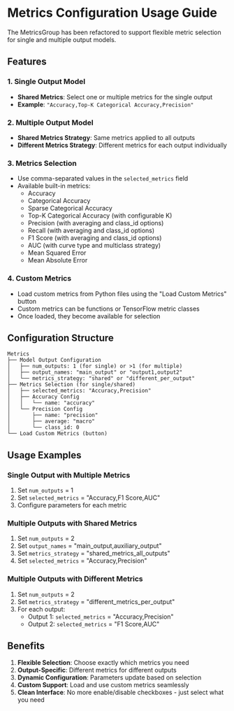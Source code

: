 # Metrics Configuration Usage Guide

The MetricsGroup has been refactored to support flexible metric selection for single and multiple output models.

## Features

### 1. Single Output Model
- **Shared Metrics**: Select one or multiple metrics for the single output
- **Example**: `"Accuracy,Top-K Categorical Accuracy,Precision"`

### 2. Multiple Output Model
- **Shared Metrics Strategy**: Same metrics applied to all outputs
- **Different Metrics Strategy**: Different metrics for each output individually

### 3. Metrics Selection
- Use comma-separated values in the `selected_metrics` field
- Available built-in metrics:
  - Accuracy
  - Categorical Accuracy
  - Sparse Categorical Accuracy
  - Top-K Categorical Accuracy (with configurable K)
  - Precision (with averaging and class_id options)
  - Recall (with averaging and class_id options)
  - F1 Score (with averaging and class_id options)
  - AUC (with curve type and multiclass strategy)
  - Mean Squared Error
  - Mean Absolute Error

### 4. Custom Metrics
- Load custom metrics from Python files using the "Load Custom Metrics" button
- Custom metrics can be functions or TensorFlow metric classes
- Once loaded, they become available for selection

## Configuration Structure

```
Metrics
├── Model Output Configuration
│   ├── num_outputs: 1 (for single) or >1 (for multiple)
│   ├── output_names: "main_output" or "output1,output2"
│   └── metrics_strategy: "shared" or "different_per_output"
├── Metrics Selection (for single/shared)
│   ├── selected_metrics: "Accuracy,Precision"
│   ├── Accuracy Config
│   │   └── name: "accuracy"
│   └── Precision Config
│       ├── name: "precision"
│       ├── average: "macro"
│       └── class_id: 0
└── Load Custom Metrics (button)
```

## Usage Examples

### Single Output with Multiple Metrics
1. Set `num_outputs` = 1
2. Set `selected_metrics` = "Accuracy,F1 Score,AUC"
3. Configure parameters for each metric

### Multiple Outputs with Shared Metrics
1. Set `num_outputs` = 2
2. Set `output_names` = "main_output,auxiliary_output"
3. Set `metrics_strategy` = "shared_metrics_all_outputs"
4. Set `selected_metrics` = "Accuracy,Precision"

### Multiple Outputs with Different Metrics
1. Set `num_outputs` = 2
2. Set `metrics_strategy` = "different_metrics_per_output"
3. For each output:
   - Output 1: `selected_metrics` = "Accuracy,Precision"
   - Output 2: `selected_metrics` = "F1 Score,AUC"

## Benefits

1. **Flexible Selection**: Choose exactly which metrics you need
2. **Output-Specific**: Different metrics for different outputs
3. **Dynamic Configuration**: Parameters update based on selection
4. **Custom Support**: Load and use custom metrics seamlessly
5. **Clean Interface**: No more enable/disable checkboxes - just select what you need
